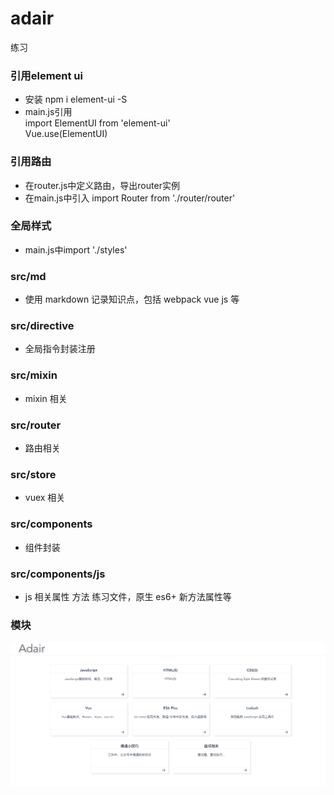 # adair
练习

### 引用element ui
* 安装 npm i element-ui -S
* main.js引用   
  import ElementUI from 'element-ui'  
  Vue.use(ElementUI)  

### 引用路由
* 在router.js中定义路由，导出router实例
* 在main.js中引入 import Router from './router/router'

### 全局样式
* main.js中import './styles'

### src/md 
* 使用 markdown 记录知识点，包括 webpack vue js 等

### src/directive
* 全局指令封装注册

### src/mixin
* mixin 相关

### src/router
* 路由相关

### src/store
* vuex 相关

### src/components
* 组件封装 
### src/components/js
* js 相关属性 方法 练习文件，原生 es6+ 新方法属性等
### 模块
![模块](./src/assets/adair.png)